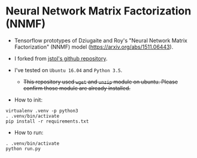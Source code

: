 # Neural Network Matrix Factorization (NNMF)

* Tensorflow prototypes of Dziugaite and Roy's "Neural Network Matrix Factorization" (NNMF) model (https://arxiv.org/abs/1511.06443).
* I forked from [jstol's github repository](https://github.com/jstol/neural-net-matrix-factorization).
* I've tested on `Ubuntu 16.04` and `Python 3.5`.
  * ~~This repository used `wget` and `unzip` module on ubuntu. Please confirm those module are already installed.~~

* How to init:
```
virtualenv .venv -p python3
. .venv/bin/activate
pip install -r requirements.txt
```

* How to run:
```
. .venv/bin/activate
python run.py
```
